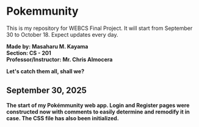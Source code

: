 # Pokemmunity
This is my repository for WEBCS Final Project. It will start from September 30 to October 18. Expect updates every day.<br>

<b>Made by: Masaharu M. Kayama<b><br>
<b>Section: CS - 201<b><br>
<b>Professor/Instructor: Mr. Chris Almocera<b><br>

Let's catch them all, shall we?

## September 30, 2025
The start of my Pokémmunity web app. Login and Register pages were constructed now with comments to easily determine and remodify it in case. The CSS file has also been initialized.

